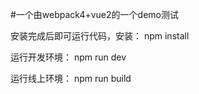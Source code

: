 #一个由webpack4+vue2的一个demo测试

安装完成后即可运行代码，安装：
npm install 

运行开发环境：
npm run dev

运行线上环境：
npm run build
